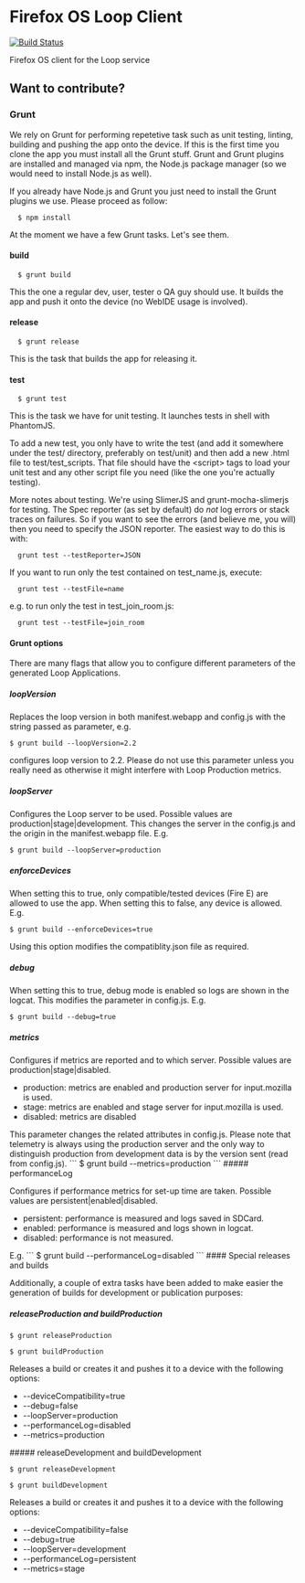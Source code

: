 # Firefox OS Loop Client

[![Build Status](https://travis-ci.org/mozilla-b2g/firefoxos-loop-client.svg?branch=master)](https://travis-ci.org/mozilla-b2g/firefoxos-loop-client)

Firefox OS client for the Loop service

## Want to contribute?

### Grunt

We rely on Grunt for performing repetetive task such as unit testing, linting,
building and pushing the app onto the device. If this is the first time you
clone the app you must install all the Grunt stuff. Grunt and Grunt plugins are
installed and managed via npm, the Node.js package manager (so we would need to
install Node.js as well).

If you already have Node.js and Grunt you just need to install the Grunt plugins
we use. Please proceed as follow:

```
  $ npm install
```

At the moment we have a few Grunt tasks. Let's see them.

#### build

```
  $ grunt build
```

This the one a regular dev, user, tester o QA guy should use. It builds the app
and push it onto the device (no WebIDE usage is involved).

#### release

```
  $ grunt release
```

This is the task that builds the app for releasing it.

#### test

```
  $ grunt test
```

This is the task we have for unit testing. It launches tests in shell with
PhantomJS.

To add a new test, you only have to write the test (and add it somewhere under
the test/ directory, preferably on test/unit) and then add a new .html file to
test/test_scripts. That file should have the &lt;script&gt; tags to load your unit
test and any other script file you need (like the one you're actually testing).

More notes about testing. We're using SlimerJS and grunt-mocha-slimerjs for
testing.  The Spec reporter (as set by default) do *not* log errors or stack
traces on failures.  So if you want to see the errors (and believe me, you will)
then you need to specify the JSON reporter. The easiest way to do this is with:

```
  grunt test --testReporter=JSON
```

If you want to run only the test contained on test_name.js, execute:

```
  grunt test --testFile=name
```

e.g. to run only the test in test_join_room.js:

```
  grunt test --testFile=join_room
```

#### Grunt options

There are many flags that allow you to configure different parameters of the
generated Loop Applications.

##### loopVersion

Replaces the loop version in both manifest.webapp and config.js with the string
passed as parameter, e.g.
```
$ grunt build --loopVersion=2.2
```
configures loop version to 2.2. Please do not use this parameter unless you
really need as otherwise it might interfere with Loop Production metrics.

##### loopServer

Configures the Loop server to be used. Possible values are
production|stage|development. This changes the server in the config.js and
the origin in the manifest.webapp file. E.g.
```
$ grunt build --loopServer=production
```

##### enforceDevices

When setting this to true, only compatible/tested devices (Fire E) are allowed
to use the app. When setting this to false, any device is allowed. E.g.
```
$ grunt build --enforceDevices=true
```
Using this option modifies the compatiblity.json file as required.

##### debug

When setting this to true, debug mode is enabled so logs are shown in the
logcat. This modifies the parameter in config.js. E.g.

```
$ grunt build --debug=true
```

##### metrics

Configures if metrics are reported and to which server. Possible values
are production|stage|disabled.
<ul>
<li>production: metrics are enabled and production server for input.mozilla is used.</li>
<li>stage: metrics are enabled and stage server for input.mozilla is used.</li>
<li>disabled: metrics are disabled</li>
</ul>
This parameter changes the related attributes in config.js. Please note that
telemetry is always using the production server and the only way to distinguish
production from development data is by the version sent (read from config.js).
```
$ grunt build --metrics=production
```
##### performanceLog

Configures if performance metrics for set-up time are taken. Possible values
are persistent|enabled|disabled.
<ul>
<li>persistent: performance is measured and logs saved in SDCard.</li>
<li>enabled: performance is measured and logs shown in logcat.</li>
<li>disabled: performance is not measured.</li>
</ul>
E.g.
```
$ grunt build --performanceLog=disabled
```
#### Special releases and builds

Additionally, a couple of extra tasks have been added to make easier the generation of
builds for development or publication purposes:

##### releaseProduction and buildProduction

```
$ grunt releaseProduction
```
```
$ grunt buildProduction
```

Releases a build or creates it and pushes it to a device with the following options:

<ul>
<li>--deviceCompatibility=true </li>
<li>--debug=false </li>
<li>--loopServer=production </li>
<li>--performanceLog=disabled</li>
<li>--metrics=production</li>
</ul>
##### releaseDevelopment and buildDevelopment

```
$ grunt releaseDevelopment
```
```
$ grunt buildDevelopment
```
Releases a build or creates it and pushes it to a device with the following options:

<ul>
<li>--deviceCompatibility=false </li>
<li>--debug=true </li>
<li>--loopServer=development </li>
<li>--performanceLog=persistent</li>
<li>--metrics=stage</li>
</ul>

